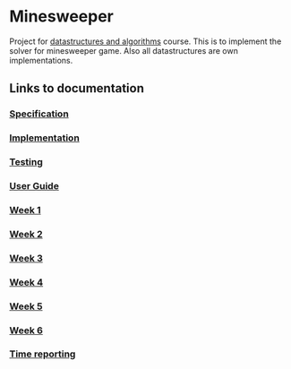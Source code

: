 # Minesweeper
Project for [datastructures and algorithms](https://github.com/TiraLabra/2019_alkukesa) course. This is to implement the solver for minesweeper game. Also all datastructures are own implementations.

## Links to documentation
### [Specification](https://github.com/idaliisa/MineSweeper/blob/master/documentation/specification.md)
### [Implementation](https://github.com/idaliisa/MineSweeper/blob/master/documentation/implementation.md)
### [Testing](https://github.com/idaliisa/MineSweeper/blob/master/documentation/testing.md)
### [User Guide](https://github.com/idaliisa/MineSweeper/blob/master/documentation/userguide.md)
### [Week 1](https://github.com/idaliisa/MineSweeper/blob/master/documentation/week1.md)
### [Week 2](https://github.com/idaliisa/MineSweeper/blob/master/documentation/week2.md)
### [Week 3](https://github.com/idaliisa/MineSweeper/blob/master/documentation/week3.md)
### [Week 4](https://github.com/idaliisa/MineSweeper/blob/master/documentation/week4.md)
### [Week 5](https://github.com/idaliisa/MineSweeper/blob/master/documentation/week5.md)
### [Week 6](https://github.com/idaliisa/MineSweeper/blob/master/documentation/week6.md)
### [Time reporting](https://github.com/idaliisa/MineSweeper/blob/master/documentation/timereport.md)

